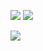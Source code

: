 <img src="http://qmpy.org/badges/build_passing.svg"> <img src="https://img.shields.io/github/followers/kenokrieger?style=social">

<img src="http://qmpy.org/memes/main.jpg">
<!--
**kenokrieger/kenokrieger** is a ✨ _special_ ✨ repository because its `README.md` (this file) appears on your GitHub profile.

Here are some ideas to get you started:

- 🔭 I’m currently working on ...
- 🌱 I’m currently learning ...
- 👯 I’m looking to collaborate on ...
- 🤔 I’m looking for help with ...
- 💬 Ask me about ...
- 📫 How to reach me: ...
- 😄 Pronouns: ...
- ⚡ Fun fact: ...
-->
